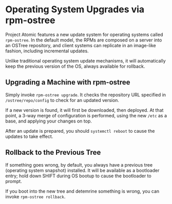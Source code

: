# Operating System Upgrades via rpm-ostree

Project Atomic features a new update system for operating systems
called `rpm-ostree`.  In the default model, the RPMs are composed on a
server into an OSTree repository, and client systems can replicate in
an image-like fashion, including incremental updates.

Unlike traditional operating system update mechanisms, it
will automatically keep the previous version of the OS, always
available for rollback.

## Upgrading a Machine with rpm-ostree

Simply invoke `rpm-ostree upgrade`.  It checks the repository URL
specified in `/ostree/repo/config` to check for an updated version.

If a new version is found, it will first be downloaded, then deployed.
At that point, a 3-way merge of configuration is performed, using the
new `/etc` as a base, and applying your changes on top.

After an update is prepared, you should `systemctl reboot` to cause
the updates to take effect.

## Rollback to the Previous Tree

If something goes wrong, by default, you always have a previous
tree (operating system snapshot) installed.  It will be available
as a bootloader entry; hold down SHIFT during OS bootup to cause
the bootloader to prompt.

If you boot into the new tree and detemrine something is wrong,
you can invoke `rpm-ostree rollback`.


